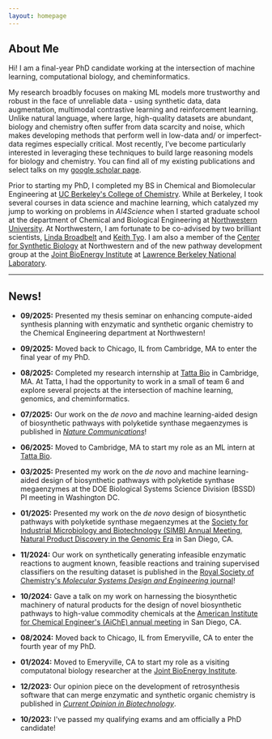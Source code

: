 ```yaml
---
layout: homepage
---
```


## About Me

Hi! I am a final-year PhD candidate working at the intersection of machine learning, computational biology, and cheminformatics.

My research broadbly focuses on making ML models more trustworthy and robust in the face of unreliable data - using synthetic data, data augmentation, multimodal contrastive learning and reinforcement learning. Unlike natural language, where large, high-quality datasets are abundant, biology and chemistry often suffer from data scarcity and noise, which makes developing methods that perform well in low-data and/ or imperfect-data regimes especially critical. Most recently, I’ve become particularly interested in leveraging these techniques to build large reasoning models for biology and chemistry. You can find all of my existing publications and select talks on my [google scholar page](https://scholar.google.com/citations?user=dyNc88kAAAAJ&hl=en&oi=ao).

Prior to starting my PhD, I completed my BS in Chemical and Biomolecular Engineering at [UC Berkeley's College of Chemistry](https://chemistry.berkeley.edu). While at Berkeley, I took several courses in data science and machine learning, which catalyzed my jump to working on problems in *AI4Science* when I started graduate school at the department of Chemical and Biological Engineering at [Northwestern University](https://www.mccormick.northwestern.edu/chemical-biological/). At Northwestern, I am fortunate to be co-advised by two brilliant scientists, [Linda Broadbelt](https://www.mccormick.northwestern.edu/research-faculty/directory/profiles/broadbelt-linda.html) and [Keith Tyo](https://www.mccormick.northwestern.edu/research-faculty/directory/profiles/tyo-keith.html). I am also a member of the [Center for Synthetic Biology](https://syntheticbiology.northwestern.edu) at Northwestern and of the new pathway development group at the [Joint BioEnergy Institute](https://jbei.org) at [Lawrence Berkeley National Laboratory](https://www.lbl.gov). 

---

## News!

- **09/2025:** Presented my thesis seminar on enhancing compute-aided synthesis planning with enzymatic and synthetic organic chemistry to the Chemical Engineering department at Northwestern!

- **09/2025:** Moved back to Chicago, IL from Cambridge, MA to enter the final year of my PhD.

- **08/2025:** Completed my research internship at [Tatta Bio](https://tatta.bio) in Cambridge, MA. At Tatta, I had the opportunity to work in a small of team 6 and explore several projects at the intersection of machine learning, genomics, and cheminformatics.

- **07/2025:** Our work on the *de novo* and machine learning-aided design of biosynthetic pathways with polyketide synthase megaenzymes is published in [*Nature Communications*](https://www.nature.com/articles/s41467-025-61160-y)!

- **06/2025:** Moved to Cambridge, MA to start my role as an ML intern at [Tatta Bio](tatta.bio).

- **03/2025:** Presented my work on the *de novo* and machine learning-aided design of biosynthetic pathways with polyketide synthase megaenzymes at the DOE Biological Systems Science Division (BSSD) PI meeting in Washington DC.

- **01/2025:** Presented my work on the *de novo* design of biosynthetic pathways with polyketide synthase megaenzymes at the [Society for Industrial Microbiology and Biotechnology (SIMB) Annual Meeting, Natural Product Discovery in the Genomic Era](https://www.simbhq.org/np/) in San Diego, CA.

- **11/2024:** Our work on synthetically generating infeasible enzymatic reactions to augment known, feasible reactions and training supervised classifiers on the resulting dataset is published in the [Royal Society of Chemistry's *Molecular Systems Design and Engineering* journal](https://pubs.rsc.org/en/content/articlehtml/2024/me/d4me00118d)!

- **10/2024:** Gave a talk on my work on harnessing the biosynthetic machinery of natural products for the design of novel biosynthetic pathways to high-value commodity chemicals at the [American Institute for Chemical Engineer's (AiChE) annual meeting](https://aiche.confex.com/aiche/2024/meetingapp.cgi/Paper/691162) in San Diego, CA. 

- **08/2024:** Moved back to Chicago, IL from Emeryville, CA to enter the fourth year of my PhD.

- **01/2024:** Moved to Emeryville, CA to start my role as a visiting computatonal biology researcher at the [Joint BioEnergy Institute](jbei.org).

- **12/2023:** Our opinion piece on the development of retrosynthesis software that can merge enzymatic and synthetic organic chemistry is published in [*Current Opinion in Biotechnology*](https://www.sciencedirect.com/science/article/abs/pii/S0958166923001027).

- **10/2023:** I've passed my qualifying exams and am officially a PhD candidate!
